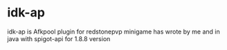 # idk-ap
idk-ap is Afkpool plugin for redstonepvp minigame has wrote by me and in java with spigot-api for 1.8.8 version

